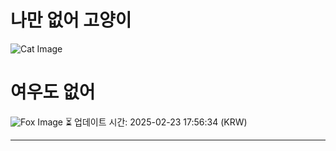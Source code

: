 
# 나만 없어 고양이

![Cat Image](https://cdn2.thecatapi.com/images/1dc.png)

# 여우도 없어
![Fox Image](https://randomfox.ca/images/29.jpg)
⏳ 업데이트 시간: 2025-02-23 17:56:34 (KRW)

---
